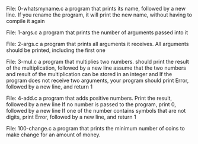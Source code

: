 File: 0-whatsmyname.c a program that prints its name, followed by a new line. If you rename the program, it will print the new name, without having to compile it again

File: 1-args.c a program that prints the number of arguments passed into it

File: 2-args.c a program that prints all arguments it receives. All arguments should be printed, including the first one

File: 3-mul.c a program that multiplies two numbers. should print the result of the multiplication, followed by a new line assume that the two numbers and result of the multiplication can be stored in an integer and If the program does not receive two arguments, your program should print Error, followed by a new line, and return 1

File: 4-add.c a program that adds positive numbers. Print the result, followed by a new line If no number is passed to the program, print 0, followed by a new line If one of the number contains symbols that are not digits, print Error, followed by a new line, and return 1

File: 100-change.c a program that prints the minimum number of coins to make change for an amount of money.
